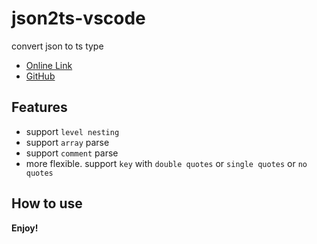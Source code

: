# json2ts-vscode

convert json to ts type

* [Online Link](https://chpshy.github.io/json2ts/index.html)
* [GitHub](https://github.com/ChpShy/json2ts)

## Features

- support `level nesting`
- support `array` parse
- support `comment` parse
- more flexible. support `key` with `double quotes` or `single quotes` or `no quotes`

## How to use


**Enjoy!**
